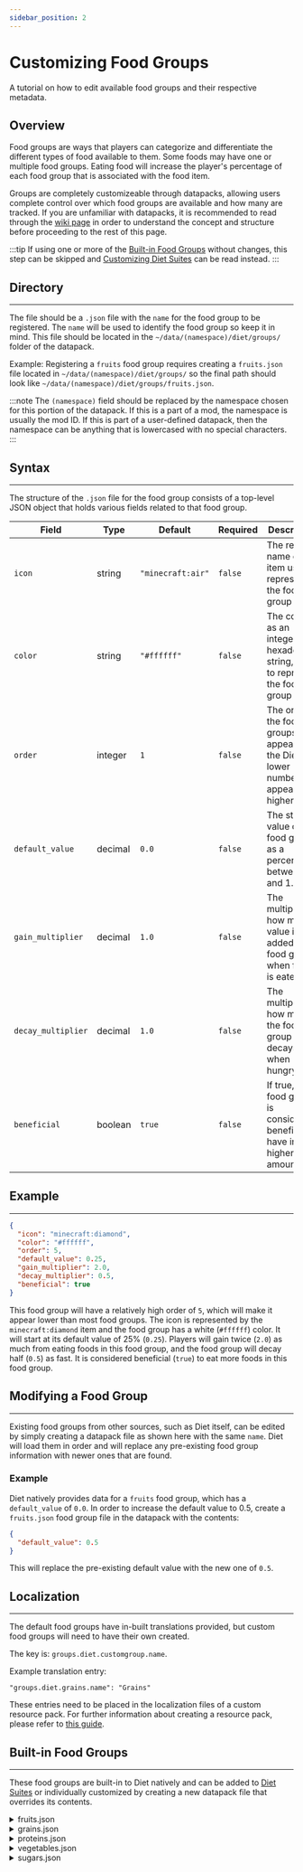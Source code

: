 ```yaml
---
sidebar_position: 2
---
```


# Customizing Food Groups

A tutorial on how to edit available food groups and their respective metadata.

## Overview
Food groups are ways that players can categorize and differentiate the different types of food available to them. Some
foods may have one or multiple food groups. Eating food will increase the player's percentage of each food group that is
associated with the food item.

Groups are completely customizeable through datapacks, allowing users complete control over which food groups are
available and how many are tracked. If you are unfamiliar with datapacks, it is recommended to read through the
[wiki page](https://minecraft.fandom.com/wiki/Data_pack) in order to understand the concept and structure before
proceeding to the rest of this page.

:::tip
If using one or more of the [Built-in Food Groups](#-built-in-food-groups) without changes, this step can be skipped and
[Customizing Diet Suites](diet-suites.md) can be read instead.
:::

## Directory
---
The file should be a `.json` file with the `name` for the food group to be registered. The `name` will be used to
identify the food group so keep it in mind. This file should be located in the `~/data/(namespace)/diet/groups/` folder
of the datapack.

Example: Registering a `fruits` food group requires creating a `fruits.json` file located in `~/data/(namespace)/diet/groups/`
so the final path should look like `~/data/(namespace)/diet/groups/fruits.json`.

:::note
The `(namespace)` field should be replaced by the namespace chosen for this portion of the datapack. If this is a part
of a mod, the namespace is usually the mod ID. If this is part of a user-defined datapack, then the namespace can be
anything that is lowercased with no special characters.
:::

## Syntax
---
The structure of the `.json` file for the food group consists of a top-level JSON object that holds various fields
related to that food group.

| Field              | Type    | Default           | Required | Description                                                                        |
|--------------------|---------|-------------------|----------|------------------------------------------------------------------------------------|
| `icon`             | string  | `"minecraft:air"` | `false`  | The registry name of the item used to represent the food group                     |
| `color`            | string  | `"#ffffff"`       | `false`  | The color, as an integer or hexadecimal string, used to represent the food group   |
| `order`            | integer | `1`               | `false`  | The order the food groups will appear in the Diet GUI, lower numbers appear higher |
| `default_value`    | decimal | `0.0`             | `false`  | The starting value of the food group, as a percentage, between 0.0 and 1.0         |
| `gain_multiplier`  | decimal | `1.0`             | `false`  | The multiplier to how much value is added to the food group when food is eaten.    |
| `decay_multiplier` | decimal | `1.0`             | `false`  | The multiplier to how much the food group decays when hungry.                      |
| `beneficial`       | boolean | `true`            | `false`  | If true, the food group is considered beneficial to have in higher amounts.        |

## Example
---
```json
{
  "icon": "minecraft:diamond",
  "color": "#ffffff",
  "order": 5,
  "default_value": 0.25,
  "gain_multiplier": 2.0,
  "decay_multiplier": 0.5,
  "beneficial": true
}
```
This food group will have a relatively high order of `5`, which will make it appear lower than most food groups. The icon
is represented by the `minecraft:diamond` item and the food group has a white (`#ffffff`) color. It will start at its
default value of 25% (`0.25`). Players will gain twice (`2.0`) as much from eating foods in this food group, and the
food group will decay half (`0.5`) as fast. It is considered beneficial (`true`) to eat more foods in this food group.

## Modifying a Food Group
---
Existing food groups from other sources, such as Diet itself, can be edited by simply creating a datapack file as shown
here with the same `name`. Diet will load them in order and will replace any pre-existing food group information with
newer ones that are found.

### Example
Diet natively provides data for a `fruits` food group, which has a `default_value` of `0.0`. In order to increase the
default value to 0.5, create a `fruits.json` food group file in the datapack with the contents:
```json
{
  "default_value": 0.5
}
```
This will replace the pre-existing default value with the new one of `0.5`.

## Localization
---
The default food groups have in-built translations provided, but custom food groups will need to have their own created.

The key is: `groups.diet.customgroup.name`.

Example translation entry:
```
"groups.diet.grains.name": "Grains"
```

These entries need to be placed in the localization files of a custom resource pack. For further information about
creating a resource pack, please refer to [this guide](https://minecraft.fandom.com/wiki/Tutorials/Creating_a_resource_pack).

## Built-in Food Groups
---
These food groups are built-in to Diet natively and can be added to [Diet Suites](diet-suites.md) or individually
customized by creating a new datapack file that overrides its contents.

<details><summary>fruits.json</summary>

```json
{
  "icon": "minecraft:apple",
  "color": "#d41c53",
  "order": 0,
  "default_value": 0.0,
  "gain_multiplier": 1.0,
  "decay_multiplier": 1.0,
  "beneficial": true
}
```
</details>

<details><summary>grains.json</summary>

```json
{
  "icon": "minecraft:bread",
  "color": "#d4a31c",
  "order": 0,
  "default_value": 0.0,
  "gain_multiplier": 1.0,
  "decay_multiplier": 1.0,
  "beneficial": true
}
```
</details>

<details><summary>proteins.json</summary>

```json
{
  "icon": "minecraft:cooked_beef",
  "color": "#d4781c",
  "order": 0,
  "default_value": 0.0,
  "gain_multiplier": 1.0,
  "decay_multiplier": 1.0,
  "beneficial": true
}
```
</details>

<details><summary>vegetables.json</summary>

```json
{
  "icon": "minecraft:carrot",
  "color": "#31d41c",
  "order": 0,
  "default_value": 0.0,
  "gain_multiplier": 1.0,
  "decay_multiplier": 1.0,
  "beneficial": true
}
```
</details>

<details><summary>sugars.json</summary>

```json
{
  "icon": "minecraft:honey_bottle",
  "color": "#ff8fe9",
  "order": 10,
  "default_value": 0.0,
  "gain_multiplier": 1.0,
  "decay_multiplier": 1.0,
  "beneficial": true
}
```
</details>
